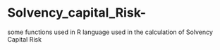 # Solvency_capital_Risk-
some functions used in R language used in the calculation of Solvency Capital Risk
